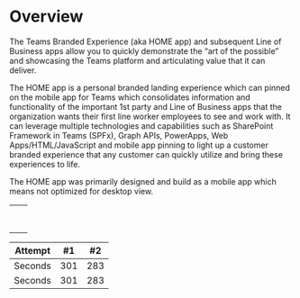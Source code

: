 
# Overview

The Teams Branded Experience (aka HOME app) and subsequent Line of Business apps allow you to quickly demonstrate the “art of the possible” and showcasing the Teams platform and articulating value that it can deliver. 

The HOME app is a personal branded landing experience which can pinned on the mobile app for Teams which consolidates information and functionality of the important 1st party and Line of Business apps that the organization wants their first line worker employees to see and work with. It can leverage multiple technologies and capabilities such as SharePoint Framework in Teams (SPFx), Graph APIs, PowerApps, Web Apps/HTML/JavaScript and mobile app pinning to light up a customer branded experience that any customer can quickly utilize and bring these experiences to life.

The HOME app was primarily designed and build as a mobile app which means not optimized for desktop view.

|   |   |
|---|---|
|   |   |
|   |   |
|   |   |
|   |   |
|   |   |
|   |   |
|   |   |
|   |   |



| Attempt | #1 | #2 |
| :---: | :---: | :---: |
| Seconds | 301 | 283 |
| Seconds | 301 | 283 |
